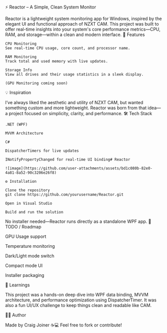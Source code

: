 ⚡ Reactor – A Simple, Clean System Monitor

Reactor is a lightweight system monitoring app for Windows, inspired by the elegant UI and functional approach of NZXT CAM. This project was built to offer real-time insights into your system's core performance metrics—CPU, RAM, and storage—within a clean and modern interface.
🚀 Features

    CPU Monitoring
    See real-time CPU usage, core count, and processor name.

    RAM Monitoring
    Track total and used memory with live updates.

    Storage Info
    View all drives and their usage statistics in a sleek display.

    (GPU Monitoring coming soon)

💡 Inspiration

I’ve always liked the aesthetic and utility of NZXT CAM, but wanted something custom and more lightweight. Reactor was born from that idea—a project focused on simplicity, clarity, and performance.
🛠️ Tech Stack

    .NET (WPF)

    MVVM Architecture

    C#

    DispatcherTimers for live updates

    INotifyPropertyChanged for real-time UI binding# Reactor

    ![image](https://github.com/user-attachments/assets/bd1c080b-82e0-4a81-8a52-90c3206e26f8)

    ⚙️ Installation

    Clone the repository
    git clone https://github.com/yourusername/Reactor.git

    Open in Visual Studio

    Build and run the solution

No installer needed—Reactor runs directly as a standalone WPF app.
📌 TODO / Roadmap

GPU Usage support

Temperature monitoring

Dark/Light mode switch

Compact mode UI

Installer packaging

🧠 Learnings

This project was a hands-on deep dive into WPF data binding, MVVM architecture, and performance optimization using DispatcherTimer. It was also a fun UI/UX challenge to keep things clean and readable like CAM.

🧑‍💻 Author

Made by Craig Joiner ☕💻
Feel free to fork or contribute!


